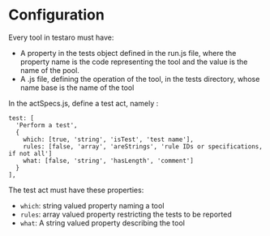 # Configuration

Every tool in testaro must have:
- A property in the tests object defined in the run.js file, where the property name is the code representing the tool and the value is the name of the pool.
- A .js file, defining the operation of the tool, in the tests directory, whose name base is the name of the tool

In the actSpecs.js, define a test act, namely : 

```
test: [
  'Perform a test',
  {
    which: [true, 'string', 'isTest', 'test name'],
    rules: [false, 'array', 'areStrings', 'rule IDs or specifications, if not all']
    what: [false, 'string', 'hasLength', 'comment']
  }
],
```
The test act must have these properties:
- ``which``: string valued property naming a tool 
- ``rules``: array valued property restricting the tests to be reported
-  ``what``: A string valued property describing the tool